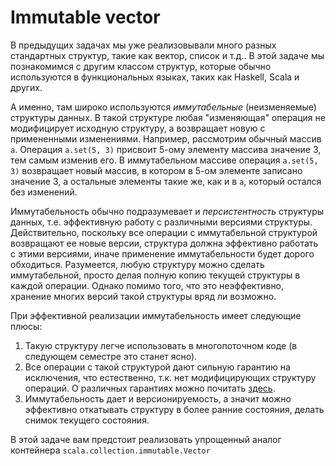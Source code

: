 # Immutable vector

В предыдущих задачах мы уже реализовывали много разных стандартных структур, такие как вектор, список и т.д.. В этой задаче мы
познакомимся с другим классом структур, которые обычно используются в функциональных языках, таких как Haskell, Scala и других.

А именно, там широко используются _иммутабельные_ (неизменяемые) структуры данных. В такой структуре
любая "изменяющая" операция не модифицирует исходную структуру, а возвращает новую с примененными изменениями. Например, рассмотрим обычный массив `a`.
Операция `a.set(5, 3)` присвоит 5-ому элементу массива значение 3, тем самым изменив его. В иммутабельном массиве операция `a.set(5, 3)` возвращает новый
массив, в котором в 5-ом элементе записано значение 3, а остальные элементы такие же, как и в `a`, который остался без изменений.

Иммутабельность обычно подразумевает и _персистентность_ структуры данных, т.е. эффективную работу с различными версиями структуры. Действительно, поскольку все операции с иммутабельной структурой
возвращают ее новые версии, структура должна эффективно работать с этими версиями, иначе применение иммутабельности будет дорого обходиться. Разумеется, любую структуру можно сделать
иммутабельной, просто делая полную копию текущей структуры в каждой операции. Однако помимо того, что это неэффективно, хранение многих версий такой структуры вряд ли возможно.

При эффективной реализации иммутабельность имеет следующие плюсы:
1. Такую структуру легче использовать в многопоточном коде (в следующем семестре это станет ясно).
2. Все операции с такой структурой дают сильную гарантию на исключения, что естественно, т.к. нет модифицирующих структуру операций.
О различных гарантиях можно почитать [здесь](https://en.wikipedia.org/wiki/Exception_safety).
3. Иммутабельность дает и версионируемость, а значит можно эффективно откатывать структуру в более ранние состояния, делать снимок текущего состояния.

В этой задаче вам предстоит реализовать упрощенный аналог контейнера `scala.collection.immutable.Vector`
